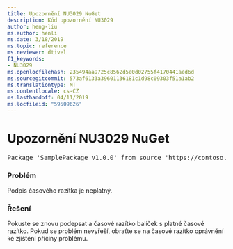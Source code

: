 ```yaml
---
title: Upozornění NU3029 NuGet
description: Kód upozornění NU3029
author: heng-liu
ms.author: henli
ms.date: 3/18/2019
ms.topic: reference
ms.reviewer: dtivel
f1_keywords:
- NU3029
ms.openlocfilehash: 235494aa9725c8562d5e0d02755f4170441aed6d
ms.sourcegitcommit: 573af6133a39601136181c1d98c09303f51a1ab2
ms.translationtype: MT
ms.contentlocale: cs-CZ
ms.lasthandoff: 04/11/2019
ms.locfileid: "59509626"
---
```

# <a name="nuget-warning-nu3029"></a>Upozornění NU3029 NuGet

<pre>Package 'SamplePackage v1.0.0' from source 'https://contoso.com/index.json': The timestamp signature is invalid.</pre>

### <a name="issue"></a>Problém

Podpis časového razítka je neplatný.


### <a name="solution"></a>Řešení

Pokuste se znovu podepsat a časové razítko balíček s platné časové razítko. Pokud se problém nevyřeší, obraťte se na časové razítko oprávnění ke zjištění příčiny problému.